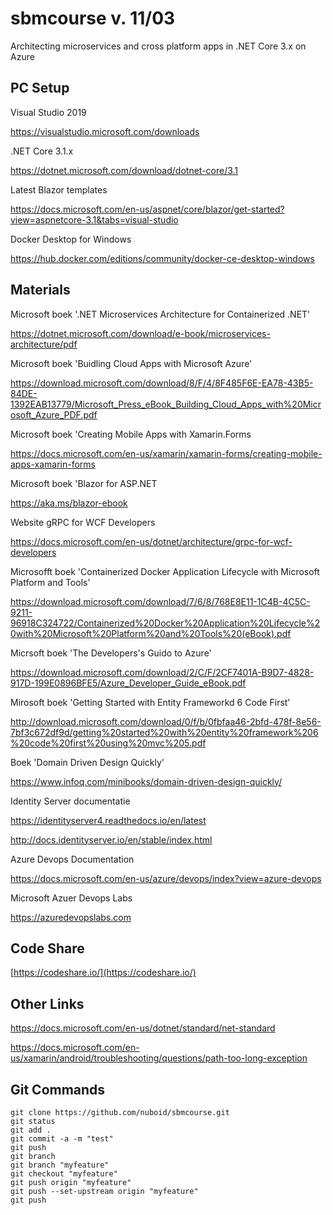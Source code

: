# sbmcourse v. 11/03
Architecting microservices and cross platform apps in .NET Core 3.x on Azure

## PC Setup

Visual Studio 2019

https://visualstudio.microsoft.com/downloads

.NET Core 3.1.x

https://dotnet.microsoft.com/download/dotnet-core/3.1

Latest Blazor templates

https://docs.microsoft.com/en-us/aspnet/core/blazor/get-started?view=aspnetcore-3.1&tabs=visual-studio

Docker Desktop for Windows

https://hub.docker.com/editions/community/docker-ce-desktop-windows


## Materials

Microsoft boek '.NET Microservices Architecture for Containerized .NET'

https://dotnet.microsoft.com/download/e-book/microservices-architecture/pdf

Microsoft boek 'Buidling Cloud Apps with Microsoft Azure'

https://download.microsoft.com/download/8/F/4/8F485F6E-EA78-43B5-84DE-1392EAB13779/Microsoft_Press_eBook_Building_Cloud_Apps_with%20Microsoft_Azure_PDF.pdf


Microsoft boek 'Creating Mobile Apps with Xamarin.Forms

https://docs.microsoft.com/en-us/xamarin/xamarin-forms/creating-mobile-apps-xamarin-forms


Microsoft boek 'Blazor for ASP.NET

https://aka.ms/blazor-ebook


Website gRPC for WCF Developers

https://docs.microsoft.com/en-us/dotnet/architecture/grpc-for-wcf-developers


Microsofft boek 'Containerized Docker Application Lifecycle with Microsoft Platform and Tools'

https://download.microsoft.com/download/7/6/8/768E8E11-1C4B-4C5C-9211-96918C324722/Containerized%20Docker%20Application%20Lifecycle%20with%20Microsoft%20Platform%20and%20Tools%20(eBook).pdf


Micrsoft boek 'The Developers's Guido to Azure'

https://download.microsoft.com/download/2/C/F/2CF7401A-B9D7-4828-917D-199E0896BFE5/Azure_Developer_Guide_eBook.pdf


Mirosoft boek 'Getting Started with Entity Frameworkd 6 Code First'

http://download.microsoft.com/download/0/f/b/0fbfaa46-2bfd-478f-8e56-7bf3c672df9d/getting%20started%20with%20entity%20framework%206%20code%20first%20using%20mvc%205.pdf


Boek 'Domain Driven Design Quickly'

https://www.infoq.com/minibooks/domain-driven-design-quickly/

Identity Server documentatie

https://identityserver4.readthedocs.io/en/latest

http://docs.identityserver.io/en/stable/index.html


Azure Devops Documentation

https://docs.microsoft.com/en-us/azure/devops/index?view=azure-devops


Microsoft Azuer Devops Labs

https://azuredevopslabs.com

## Code Share
[https://codeshare.io/](https://codeshare.io/)

## Other Links


https://docs.microsoft.com/en-us/dotnet/standard/net-standard

https://docs.microsoft.com/en-us/xamarin/android/troubleshooting/questions/path-too-long-exception

## Git Commands

    git clone https://github.com/nuboid/sbmcourse.git
    git status
    git add .
    git commit -a -m "test"
    git push
    git branch
    git branch "myfeature"
    git checkout "myfeature"
    git push origin "myfeature"
    git push --set-upstream origin "myfeature"
    git push


<!--stackedit_data:
eyJoaXN0b3J5IjpbLTIwMTU3NzYzMzQsLTE0Njk1NzEzNTAsLT
YwMjEzMjkwXX0=
-->